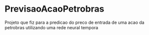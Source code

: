 # PrevisaoAcaoPetrobras
Projeto que fiz para a predicao do preco de entrada de uma acao da petrobras utilizando uma rede neural tempora
